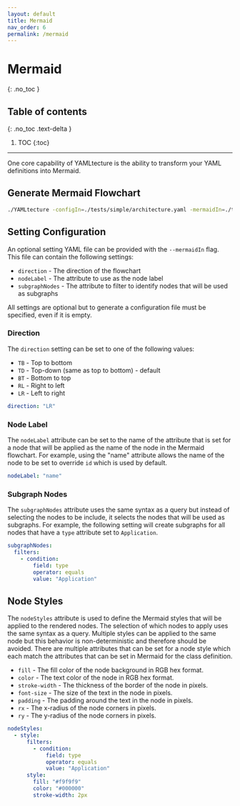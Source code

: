 ```yaml
---
layout: default
title: Mermaid
nav_order: 6
permalink: /mermaid
---
```


# Mermaid
{: .no_toc }

## Table of contents
{: .no_toc .text-delta }

1. TOC
{:toc}

---

One core capability of YAMLtecture is the ability to transform your YAML definitions into Mermaid.

## Generate Mermaid Flowchart

```bash
./YAMLtecture -configIn=./tests/simple/architecture.yaml -mermaidIn=./tests/simple/mermaid.yaml -generateMermaid
```

## Setting Configuration

An optional setting YAML file can be provided with the `--mermaidIn` flag. This file can contain the following settings:

- `direction` - The direction of the flowchart
- `nodeLabel` - The attribute to use as the node label
- `subgraphNodes` - The attribute to filter to identify nodes that will be used as subgraphs

All settings are optional but to generate a configuration file must be specified, even if it is empty.

### Direction

The `direction` setting can be set to one of the following values:

- `TB` - Top to bottom
- `TD` - Top-down (same as top to bottom) - default
- `BT` - Bottom to top
- `RL` - Right to left
- `LR` - Left to right

```yaml
direction: "LR"
```

### Node Label

The `nodeLabel` attribute can be set to the name of the attribute that is set for a node that will be applied as the name of the node in the Mermaid flowchart. For example, using the "name" attribute allows the name of the node to be set to override `id` which is used by default.

```yaml
nodeLabel: "name"
```

### Subgraph Nodes

The `subgraphNodes` attribute uses the same syntax as a query but instead of selecting the nodes to be include, it selects the nodes that will be used as subgraphs. For example, the following setting will create subgraphs for all nodes that have a `type` attribute set to `Application`.

```yaml
subgraphNodes:
  filters:
    - condition:
        field: type
        operator: equals
        value: "Application"
```

## Node Styles

The `nodeStyles` attribute is used to define the Mermaid styles that will be applied to the rendered nodes. The selection of which nodes to apply uses the same syntax as a query. Multiple styles can be applied to the same node but this behavior is non-deterministic and therefore should be avoided.  There are multiple attributes that can be set for a node style which each match the attributes that can be set in Mermaid for the class definition.

- `fill` - The fill color of the node background in RGB hex format.
- `color` - The text color of the node in RGB hex format.
- `stroke-width` - The thickness of the border of the node in pixels.
- `font-size` - The size of the text in the node in pixels.
- `padding` - The padding around the text in the node in pixels.
- `rx` - The x-radius of the node corners in pixels.
- `ry` - The y-radius of the node corners in pixels.

```yaml
nodeStyles:
  - style:
      filters:
        - condition:
            field: type
            operator: equals
            value: "Application"
      style:
        fill: "#f9f9f9"
        color: "#000000"
        stroke-width: 2px
```
